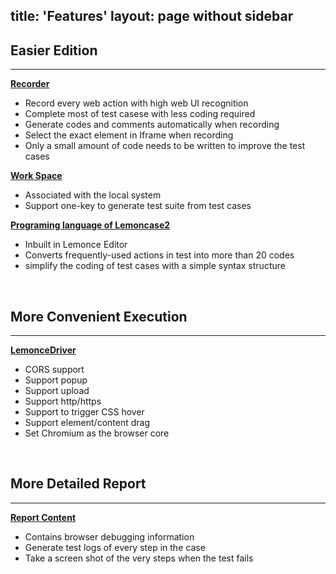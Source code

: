 title: 'Features'
layout: page without sidebar
---
## Easier Edition  
---

[**Recorder**]()
- Record every web action with high web UI recognition  
- Complete most of test casese with less coding required 
- Generate codes and comments automatically when recording
- Select the exact element in Iframe when recording
- Only a small amount of code needs to be written to improve the test cases


[**Work Space**]()
- Associated with the local system
- Support one-key to generate test suite from test cases


[**Programing language of Lemoncase2**](/docs/Lemoncase2/Index.html)
- Inbuilt in Lemonce Editor
- Converts frequently-used actions in test into more than 20 codes
- simplify the coding of test cases with a simple syntax structure
<br>

## More Convenient Execution
---

[**LemonceDriver**]()
- CORS support
- Support popup
- Support upload
- Support http/https
- Support to trigger CSS hover
- Support element/content drag
- Set Chromium as the browser core
<br>

## More Detailed Report
---

[**Report Content**]()
- Contains browser debugging information
- Generate test logs of every step in the case
- Take a screen shot of the very steps when the test fails
